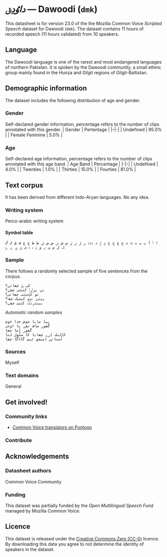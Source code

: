 # *داوُدِݵ* &mdash; Dawoodi (`dmk`)
This datasheet is for version 23.0 of the the Mozilla Common Voice *Scripted Speech* dataset 
for Dawoodi (`dmk`). The dataset contains 11 hours of recorded
speech (11 hours validated) from 10 speakers.

## Language
The Dawoodi language is one of the rarest and most endangered languages of northern Pakistan. It is spoken by the Dawoodi community, a small ethnic group mainly found in the Hunza and Gilgit regions of Gilgit-Baltistan.
<!-- {{LANGUAGE_DESCRIPTION}} -->
<!-- Provide a brief (1-2 paragraph) description of your language -->
<!-- ### Variants -->
<!-- {{VARIANT_DESCRIPTION}} -->
<!-- @ OPTIONAL @ -->
<!-- Describe the variants (MCV variants) of your language -->
<!-- Original Answer: -->
<!-- No any -->

## Demographic information
The dataset includes the following distribution of age and gender.
<!-- You can get a lot of the information in this section from https://analyzer.cv-toolbox.web.tr/browse -->

### Gender
Self-declared gender information, percentage refers to the number of clips annotated with this gender.
| Gender | Pertentage |
|-|-|
| Undefined | 95.0% |
| Female Feminine | 5.0% |
<!-- {{GENDER_TABLE}} -->
<!-- @ AUTOMATICALLY GENERATED @ -->
<!-- | Gender | Frequency |
|--------|-----------|
| male, masculine | ? |
| undeclared | ? |
| female, feminine | ? | -->

### Age
Self-declared age information, percentage refers to the number of clips annotated with this age band.
| Age Band | Percentage |
|-|-|
| Undefined | 4.0% |
| Twenties | 1.0% |
| Thirties | 15.0% |
| Fourties | 81.0% |
<!-- {{AGE_TABLE}} -->
<!-- @ AUTOMATICALLY GENERATED @ -->
<!-- | Age band | Frequency |
|----------|-----------|
| teens | ? |
| twenties | ? |
| thirties | ? |
| fourties | ? |
| fifties | ? |
   ...if other age ranges are present in your data, add rows... -->

## Text corpus
It has been derived from different Indo-Aryan languages. No any idea.
<!-- {{TEXT_CORPUS_DESCRIPTION}} -->
<!-- @ OPTIONAL @ -->
<!-- An overview of the text corpus, with information such as average length (in characters and words) of validated sentences. -->

### Writing system
Perco-arabic writing system
<!-- {{WRITING_SYSTEM_DESCRIPTION}} -->
<!-- @ OPTIONAL @ -->
<!-- A description of the writing system (or writing systems) used in the text corpus -->

#### Symbol table
```ا ݳ آ ب پ ت ٹ ث ج چ ح خ ݼ څ د ڈذڎ ر ڑ ز ژ س ش ݽ ص ض ڞ ط ظ ع غ ف ق ک گ ݣ ل م ن ں و ݸ ہ ۃ ی ݵ ݷ ے ݺ ```
<!-- {{ALPHABET_TABLE}} -->
<!-- @ OPTIONAL @ -->
<!-- If the writing system is alphabetic, you can include the valid alphabet here -->

### Sample
There follows a randomly selected sample of five sentences from the corpus.
```
کی ہݸ چھائݺ؟
تݺ بِرݳرݳ کتݵئی چھݺ؟
تو کݸسݵئی چھائی؟
پیئݺ نݸم کیسݵک چھݳ؟
بینڈرنݣ کتݵئ چھݺ؟
```

*Automatic random samples*

```
پیا مایا خوش خدا خوش
گھور صاف تھݵ نا اوجی
گھور آما چھا
کالنک اِرے چھایا کا سلُول لنا
اُستاتن امیچو ٹیم گاڈگا چھا
```
<!-- {{SENTENCES_SAMPLE}} -->

### Sources
Myself
<!-- {{SOURCES_LIST}} -->
<!-- @ OPTIONAL @ -->
<!-- A list of sentence sources, can be curated to the top-N -->

### Text domains
General
<!-- {{TEXT_DOMAIN_DESCRIPTION}} -->
<!-- @ OPTIONAL @ -->
<!-- What text domains are represented in the corpus? -->

## Get involved!

### Community links
* [Common Voice translators on Pontoon](https://pontoon.mozilla.org/dmk/common-voice/contributors/)

### Contribute
<!-- {{CONTRIBUTE_LINKS_LIST}} -->
<!-- Here you can include links for how to contribute to the dataset -->

## Acknowledgements

### Datasheet authors
Common Voice Community
<!-- {{DATASHEET_AUTHORS_LIST}} -->
<!-- A list in the format of: Your Name <email@email.com> -->

### Funding
This dataset was partially funded by the *Open Multilingual Speech Fund* managed by Mozilla Common Voice.
<!-- {{FUNDING_DESCRIPTION}} -->
<!-- @ OPTIONAL @ -->
<!-- If you received any funding, you can include the acknowledgement here -->

## Licence
This dataset is released under the [Creative Commons Zero (CC-0)](https://creativecommons.org/public-domain/cc0/) licence. By downloading this data
you agree to not determine the identity of speakers in the dataset.